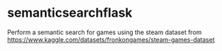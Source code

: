 # semanticsearchflask
Perform a semantic search for games using the steam dataset from https://www.kaggle.com/datasets/fronkongames/steam-games-dataset
